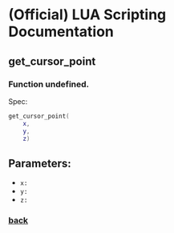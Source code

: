 
# (Official) LUA Scripting Documentation

## get_cursor_point

### Function undefined.

Spec:
```lua
get_cursor_point(
	x,
	y,
	z)
```
## Parameters:
- `x:` 
- `y:` 
- `z:` 

### [back](../other)
